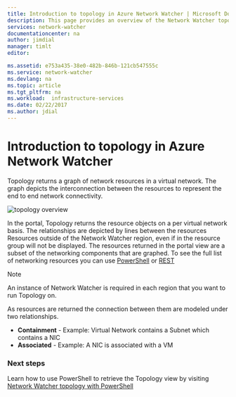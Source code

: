 ```yaml
---
title: Introduction to topology in Azure Network Watcher | Microsoft Docs
description: This page provides an overview of the Network Watcher topology capabilities
services: network-watcher
documentationcenter: na
author: jimdial
manager: timlt
editor: 

ms.assetid: e753a435-38e0-482b-846b-121cb547555c
ms.service: network-watcher
ms.devlang: na
ms.topic: article
ms.tgt_pltfrm: na
ms.workload:  infrastructure-services
ms.date: 02/22/2017
ms.author: jdial
---
```


# Introduction to topology in Azure Network Watcher

Topology returns a graph of network resources in a virtual network. The graph depicts the interconnection between the resources to represent the end to end network connectivity.

![topology overview][1]

In the portal, Topology returns the resource objects on a per virtual network basis. The relationships are depicted by lines between the resources Resources outside of the Network Watcher region, even if in the resource group will not be displayed. The resources returned in the portal view are a subset of the networking components that are graphed. To see the full list of networking resources you can use [PowerShell](network-watcher-topology-powershell.md) or [REST](network-watcher-topology-rest.md)

> [!NOTE]
> An instance of Network Watcher is required in each region that you want to run Topology on.

As resources are returned the connection between them are modeled under two relationships.

- **Containment** - Example: Virtual Network contains a Subnet which contains a NIC
- **Associated** - Example: A NIC is associated with a VM

### Next steps

Learn how to use PowerShell to retrieve the Topology view by visiting [Network Watcher topology with PowerShell](network-watcher-topology-powershell.md)

<!--Image references-->

[1]: ./media/network-watcher-topology-overview/topology.png
